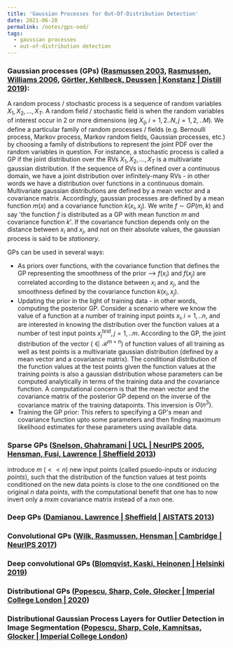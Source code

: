 ```yaml
---
title: 'Gaussian Processes for Out-Of-Distribution Detection'
date: 2021-06-28
permalink: /notes/gps-ood/
tags:
  - gaussian processes
  - out-of-distribution detection
---
```


### Gaussian processes (GPs) ([Rasmussen 2003](https://link.springer.com/content/pdf/10.1007%2F978-3-540-28650-9_4.pdf), [Rasmussen, Williams 2006](http://www.gaussianprocess.org/gpml/chapters/RW.pdf), [Görtler, Kehlbeck, Deussen | Konstanz | Distill 2019](https://distill.pub/2019/visual-exploration-gaussian-processes/)):
 A random process / stochastic process is a sequence of random variables $X_1, X_2, ..., X_T$.
 A random field / stochastic field is when the random variables of interest occur in 2 or more dimensions (eg $X_{ij}, i=1, 2..N, j=1,2,..M$).
 We define a particular family of random processes / fields (e.g. Bernoulli process, Markov process, Markov random fields, Gaussian processes, etc.)
 by choosing a family of distributions to represent the joint PDF over the random variables in question.
 For instance, a stochastic process is called a GP if the joint distribution over the RVs $X_1, X_2, ..., X_T$ is a multivariate gaussian distribution.
 If the sequence of RVs is defined over a continuous domain, we have a joint distribution over infinitely-many RVs -
 in other words we have a distribution over functions in a continuous domain. Multivariate gaussian distributions are defined by a mean vector and a covariance matrix.
 Accordingly, gaussian processes are defined by a mean function $m(x)$ and a covariance function $k(x_i, x_j)$.
 We write $f \sim GP(m, k)$ and say 'the function $f$ is distributed as a GP with mean function $m$ and covariance function $k$'.
 If the covariance function depends only on the distance between $x_i$ and $x_j$, and not on their absolute values, the gaussian process is said to be $\textit{stationary}$.

 GPs can be used in several ways:
  * As priors over functions, with the covariance function that defines the GP representing the smoothness of the prior -->
  $f(x_i)$ and $f(x_j)$ are correlated according to the distance between $x_i$ and $x_j$, and the smoothness defined by the covariance function $k(x_i, x_j)$.
  * Updating the prior in the light of training data - in other words, computing the posterior GP.
  Consider a scenario where we know the value of a function at a number of training input points $x_i, i=1, .. n$,
  and are interested in knowing the distribution over the function values at a number of test input points $x_j^{test}, j=1, .. m$.
  According to the GP, the joint distribution of the vector ($\in \mathcal{R}^{m+n}$) of function values of all training as well as test points
  is a multivariate gaussian distribution (defined by a mean vector and a covariance matrix).
  The conditional distribution of the function values at the test points given the function values at the training points is also
  a gaussian distribution whose parameters can be computed analytically in terms of the training data and the covariance function.
  A computational concern is that the mean vector and the covariance matrix of the posterior GP depend on the inverse of the covariance matrix of the training datapoints.
  This inversion is $O(n^3)$.
  * Training the GP prior: This refers to specifying a GP's mean and covariance function upto some parameters
  and then finding maximum likelihood estimates for these parameters using available data.

### Sparse GPs ([Snelson, Ghahramani | UCL | NeurIPS 2005](http://citeseerx.ist.psu.edu/viewdoc/download?doi=10.1.1.60.2209&rep=rep1&type=pdf), [Hensman, Fusi, Lawrence | Sheffield 2013](https://arxiv.org/ftp/arxiv/papers/1309/1309.6835.pdf))
introduce $m$ ($<< n$) new input points (called psuedo-inputs or $\textit{inducing points}$),
such that the distribution of the function values at test points conditioned on the new data points is close to the one conditioned on the original $n$ data points,
with the computational benefit that one has to now invert only a $m$x$m$ covariance matrix instead of a $n$x$n$ one.
    

### Deep GPs ([Damianou, Lawrence | Sheffield | AISTATS 2013](http://proceedings.mlr.press/v31/damianou13a.pdf))

### Convolutional GPs ([Wilk, Rasmussen, Hensman | Cambridge | NeurIPS 2017](https://arxiv.org/pdf/1709.01894.pdf))

### Deep convolutional GPs ([Blomqvist, Kaski, Heinonen | Helsinki 2019](https://arxiv.org/pdf/1810.03052.pdf))

### Distributional GPs ([Popescu, Sharp, Cole, Glocker | Imperial College London | 2020](https://arxiv.org/pdf/2010.14877.pdf))

### Distributional Gaussian Process Layers for Outlier Detection in Image Segmentation ([Popescu, Sharp, Cole, Kamnitsas, Glocker | Imperial College London](https://link.springer.com/content/pdf/10.1007%2F978-3-030-78191-0_32.pdf))
